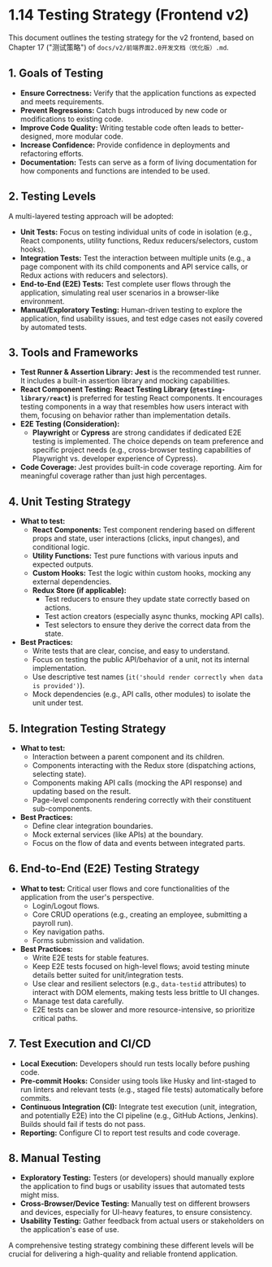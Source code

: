 # 1.14 Testing Strategy (Frontend v2)

This document outlines the testing strategy for the v2 frontend, based on Chapter 17 ("测试策略") of `docs/v2/前端界面2.0开发文档（优化版）.md`.

## 1. Goals of Testing

*   **Ensure Correctness:** Verify that the application functions as expected and meets requirements.
*   **Prevent Regressions:** Catch bugs introduced by new code or modifications to existing code.
*   **Improve Code Quality:** Writing testable code often leads to better-designed, more modular code.
*   **Increase Confidence:** Provide confidence in deployments and refactoring efforts.
*   **Documentation:** Tests can serve as a form of living documentation for how components and functions are intended to be used.

## 2. Testing Levels

A multi-layered testing approach will be adopted:

*   **Unit Tests:** Focus on testing individual units of code in isolation (e.g., React components, utility functions, Redux reducers/selectors, custom hooks).
*   **Integration Tests:** Test the interaction between multiple units (e.g., a page component with its child components and API service calls, or Redux actions with reducers and selectors).
*   **End-to-End (E2E) Tests:** Test complete user flows through the application, simulating real user scenarios in a browser-like environment.
*   **Manual/Exploratory Testing:** Human-driven testing to explore the application, find usability issues, and test edge cases not easily covered by automated tests.

## 3. Tools and Frameworks

*   **Test Runner & Assertion Library:** **Jest** is the recommended test runner. It includes a built-in assertion library and mocking capabilities.
*   **React Component Testing:** **React Testing Library (`@testing-library/react`)** is preferred for testing React components. It encourages testing components in a way that resembles how users interact with them, focusing on behavior rather than implementation details.
*   **E2E Testing (Consideration):**
    *   **Playwright** or **Cypress** are strong candidates if dedicated E2E testing is implemented. The choice depends on team preference and specific project needs (e.g., cross-browser testing capabilities of Playwright vs. developer experience of Cypress).
*   **Code Coverage:** Jest provides built-in code coverage reporting. Aim for meaningful coverage rather than just high percentages.

## 4. Unit Testing Strategy

*   **What to test:**
    *   **React Components:** Test component rendering based on different props and state, user interactions (clicks, input changes), and conditional logic.
    *   **Utility Functions:** Test pure functions with various inputs and expected outputs.
    *   **Custom Hooks:** Test the logic within custom hooks, mocking any external dependencies.
    *   **Redux Store (if applicable):**
        *   Test reducers to ensure they update state correctly based on actions.
        *   Test action creators (especially async thunks, mocking API calls).
        *   Test selectors to ensure they derive the correct data from the state.
*   **Best Practices:**
    *   Write tests that are clear, concise, and easy to understand.
    *   Focus on testing the public API/behavior of a unit, not its internal implementation.
    *   Use descriptive test names (`it('should render correctly when data is provided')`).
    *   Mock dependencies (e.g., API calls, other modules) to isolate the unit under test.

## 5. Integration Testing Strategy

*   **What to test:**
    *   Interaction between a parent component and its children.
    *   Components interacting with the Redux store (dispatching actions, selecting state).
    *   Components making API calls (mocking the API response) and updating based on the result.
    *   Page-level components rendering correctly with their constituent sub-components.
*   **Best Practices:**
    *   Define clear integration boundaries.
    *   Mock external services (like APIs) at the boundary.
    *   Focus on the flow of data and events between integrated parts.

## 6. End-to-End (E2E) Testing Strategy

*   **What to test:** Critical user flows and core functionalities of the application from the user's perspective.
    *   Login/Logout flows.
    *   Core CRUD operations (e.g., creating an employee, submitting a payroll run).
    *   Key navigation paths.
    *   Forms submission and validation.
*   **Best Practices:**
    *   Write E2E tests for stable features.
    *   Keep E2E tests focused on high-level flows; avoid testing minute details better suited for unit/integration tests.
    *   Use clear and resilient selectors (e.g., `data-testid` attributes) to interact with DOM elements, making tests less brittle to UI changes.
    *   Manage test data carefully.
    *   E2E tests can be slower and more resource-intensive, so prioritize critical paths.

## 7. Test Execution and CI/CD

*   **Local Execution:** Developers should run tests locally before pushing code.
*   **Pre-commit Hooks:** Consider using tools like Husky and lint-staged to run linters and relevant tests (e.g., staged file tests) automatically before commits.
*   **Continuous Integration (CI):** Integrate test execution (unit, integration, and potentially E2E) into the CI pipeline (e.g., GitHub Actions, Jenkins). Builds should fail if tests do not pass.
*   **Reporting:** Configure CI to report test results and code coverage.

## 8. Manual Testing

*   **Exploratory Testing:** Testers (or developers) should manually explore the application to find bugs or usability issues that automated tests might miss.
*   **Cross-Browser/Device Testing:** Manually test on different browsers and devices, especially for UI-heavy features, to ensure consistency.
*   **Usability Testing:** Gather feedback from actual users or stakeholders on the application's ease of use.

A comprehensive testing strategy combining these different levels will be crucial for delivering a high-quality and reliable frontend application. 